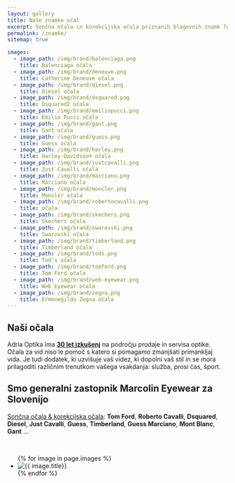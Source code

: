 ```yaml
---
layout: gallery
title: Naše znamke očal
excerpt: Sončna očala in korekcijska očala priznanih blagovnih znamk Tom Ford, Guess, Cavalli, Montbalnc, Dsquared, Swarovski, Gant, Timberland, Diesel..
permalink: /znamke/
sitemap: true

images:
  - image_path: /img/brand/balenciaga.png
    title: Balenciaga očala
  - image_path: /img/brand/deneuve.png
    title: Catherine Deneuve očala
  - image_path: /img/brand/diesel.png
    title: Diesel očala
  - image_path: /img/brand/dsquared.png
    title: Dsquared2 očala
  - image_path: /img/brand/emiliopucci.png
    title: Emilio Pucci očala
  - image_path: /img/brand/gant.png
    title: Gant očala
  - image_path: /img/brand/guess.png
    title: Guess očala
  - image_path: /img/brand/harley.png
    title: Harley-Davidson® očala
  - image_path: /img/brand/justcavalli.png
    title: Just Cavalli očala
  - image_path: /img/brand/marciano.png
    title: Marciano očala
  - image_path: /img/brand/moncler.png
    title: Moncler očala
  - image_path: /img/brand/robertocavalli.png
    title: očala
  - image_path: /img/brand/skechers.png
    title: Skechers očala
  - image_path: /img/brand/swarovski.png
    title: Swarovski očala
  - image_path: /img/brand/timberland.png
    title: Timberland očala
  - image_path: /img/brand/tods.png
    title: Tod’s očala
  - image_path: /img/brand/tomford.png
    title: Tom Ford očala
  - image_path: /img/brand/web-eyewear.png
    title: Web Eyewear očala
  - image_path: /img/brand/zegna.png
    title: Ermenegildo Zegna očala
---
```



## Naši očala

Adria Optika ima **[30 let izkušenj](/o-nas/)** na področju prodaje in servisa optike.
Očala za vid niso le pomoč s katero si pomagamo zmanjšati primankljaj vida. Je tudi dodatek, ki uzvišuje vaš videz, ki dopolni vaš stil in se mora prilagoditi različnim trenutkom vašega vsakdanja: služba, prosi čas, šport.

## Smo generalni zastopnik Marcolin Eyewear za Slovenijo
[Sončna očala & korekcijska očala](/ocala/):
**Tom Ford**, **Roberto Cavalli**, **Dsquared**, **Diesel**, **Just Cavalli**, **Guess**, **Timberland**, **Guess Marciano**, **Mont Blanc**, **Gant** ...

<br/>

<ul class="photo-gallery">
  {% for image in page.images %}
    <li><a target="popupwindow" rel="nofollow noreferrer" onclick="window.open('http://en.marcolin.com/brands/', 'popupwindow', 'scrollbars=yes,width=800,height=500');return true"><img class="transform-big" src="{{ image.image_path }}" alt="{{ image.title}}" title="{{ image.title}}"/></a></li>
  {% endfor %}
</ul>
